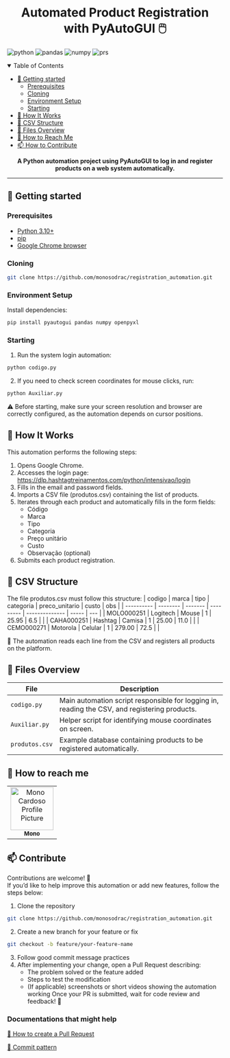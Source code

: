 [PYTHON_BADGE]:https://img.shields.io/badge/python-3670A0?style=for-the-badge&logo=python&logoColor=ffdd54
[PANDAS_BADGE]:https://img.shields.io/badge/pandas-150458?style=for-the-badge&logo=pandas&logoColor=white
[NUMPY_BADGE]:https://img.shields.io/badge/numpy-013243?style=for-the-badge&logo=numpy&logoColor=white
[PRS_BADGE]:https://img.shields.io/badge/PRs-welcome-green?style=for-the-badge

<h1 align="center" style="font-weight: bold;">Automated Product Registration with PyAutoGUI 🖱️</h1>

![python][PYTHON_BADGE]
![pandas][PANDAS_BADGE]
![numpy][NUMPY_BADGE]
![prs][PRS_BADGE]

<details open="open">
<summary>Table of Contents</summary>
  
- [🚀 Getting started](#started)
  - [Prerequisites](#prerequisites)
  - [Cloning](#cloning)
  - [Environment Setup](#environment)
  - [Starting](#starting)
- [📍 How It Works](#how-it-works)
- [📁 CSV Structure](#csv)
- [🧰 Files Overview](#files)
- [🤝 How to Reach Me](#reach)
- [📫 How to Contribute](#contribute)
  
</details>

<p align="center">
  <b>A Python automation project using PyAutoGUI to log in and register products on a web system automatically.</b>
</p>

---

<h2 id="started">🚀 Getting started</h2>

<h3 id="prerequisites">Prerequisites</h3>

- [Python 3.10+](https://www.python.org/downloads/)
- [pip](https://pip.pypa.io/en/stable/installation/)
- [Google Chrome browser](https://www.google.com/chrome/)

<h3 id="cloning">Cloning</h3>

```bash
git clone https://github.com/monosodrac/registration_automation.git
```

<h3 id="environment">Environment Setup</h3>

Install dependencies:

```bash
pip install pyautogui pandas numpy openpyxl
```

<h3 id="starting">Starting</h3>

1. Run the system login automation:
```bash
python codigo.py
```

2. If you need to check screen coordinates for mouse clicks, run:
```bash
python Auxiliar.py
```
⚠️ Before starting, make sure your screen resolution and browser are correctly configured, as the automation depends on cursor positions.

<h2 id="how-it-works">📍 How It Works</h2>

This automation performs the following steps:
1. Opens Google Chrome.
2. Accesses the login page: https://dlp.hashtagtreinamentos.com/python/intensivao/login
3. Fills in the email and password fields.
4. Imports a CSV file (produtos.csv) containing the list of products.
5. Iterates through each product and automatically fills in the form fields:
    - Código
    - Marca
    - Tipo
    - Categoria
    - Preço unitário
    - Custo
    - Observação (optional)
6. Submits each product registration.

<h2 id="csv">📁 CSV Structure</h2>

The file produtos.csv must follow this structure:
| codigo     | marca    | tipo    | categoria | preco_unitario | custo | obs |
| ---------- | -------- | ------- | --------- | -------------- | ----- | --- |
| MOLO000251 | Logitech | Mouse   | 1         | 25.95          | 6.5   |     |
| CAHA000251 | Hashtag  | Camisa  | 1         | 25.00          | 11.0  |     |
| CEMO000271 | Motorola | Celular | 1         | 279.00         | 72.5  |     |

📄 The automation reads each line from the CSV and registers all products on the platform.

<h2 id="files">🧰 Files Overview</h2>

| File           | Description                                                                                   |
| -------------- | --------------------------------------------------------------------------------------------- |
| `codigo.py`    | Main automation script responsible for logging in, reading the CSV, and registering products. |
| `Auxiliar.py`  | Helper script for identifying mouse coordinates on screen.                                    |
| `produtos.csv` | Example database containing products to be registered automatically.                          |

<h2 id="reach">🤝 How to reach me</h2>

<table>
  <tr>
    <td align="center">
      <a href="https://linktr.ee/monosodrac">
        <img src="https://avatars.githubusercontent.com/u/141099551?v=4" width="100px;" alt="Mono Cardoso Profile Picture"/><br>
        <sub>
          <b>Mono</b>
        </sub>
      </a>
    </td>
  </tr>
</table>

<h2 id="contribute">📫 Contribute</h2>

Contributions are welcome! 🧩  
If you’d like to help improve this automation or add new features, follow the steps below:

1. Clone the repository  
```bash
git clone https://github.com/monosodrac/registration_automation.git
```
2. Create a new branch for your feature or fix 
```bash
git checkout -b feature/your-feature-name
```
3. Follow good commit message practices
4. After implementing your change, open a Pull Request describing:
   - The problem solved or the feature added
   - Steps to test the modification
   - (If applicable) screenshots or short videos showing the automation working
Once your PR is submitted, wait for code review and feedback! 🚀

<h3>Documentations that might help</h3>

[📝 How to create a Pull Request](https://www.atlassian.com/br/git/tutorials/making-a-pull-request)

[💾 Commit pattern](https://gist.github.com/joshbuchea/6f47e86d2510bce28f8e7f42ae84c716)
